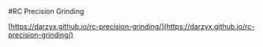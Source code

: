 #RC Precision Grinding

[https://darzyx.github.io/rc-precision-grinding/](https://darzyx.github.io/rc-precision-grinding/)
